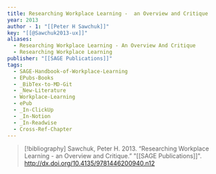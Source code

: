 ```yaml
---
title: Researching Workplace Learning -  an Overview and Critique
year: 2013
author - 1: "[[Peter H Sawchuk]]"
key: "[[@Sawchuk2013-ux]]"
aliases:
  - Researching Workplace Learning - An Overview And Critique
  - Researching Workplace Learning
publisher: "[[SAGE Publications]]"
tags:
  - SAGE-Handbook-of-Workplace-Learning
  - EPubs-Books
  - _BibTex-to-MD-Git
  - _New-Literature
  - Workplace-Learning
  - ePub
  - _In-ClickUp
  - _In-Notion
  - _In-Readwise
  - Cross-Ref-Chapter
---
```


> [!bibliography]
> Sawchuk, Peter H. 2013. “Researching Workplace Learning -  an Overview and Critique.” "[[SAGE Publications]]". http://dx.doi.org/10.4135/9781446200940.n12